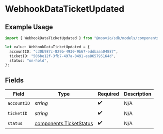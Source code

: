 # WebhookDataTicketUpdated

## Example Usage

```typescript
import { WebhookDataTicketUpdated } from "@moovio/sdk/models/components";

let value: WebhookDataTicketUpdated = {
  accountID: "c30b987c-829b-4930-9b67-eddbaaa04887",
  ticketID: "506be12f-3fb7-497a-8491-ea865795164d",
  status: "on-hold",
};
```

## Fields

| Field                                                              | Type                                                               | Required                                                           | Description                                                        |
| ------------------------------------------------------------------ | ------------------------------------------------------------------ | ------------------------------------------------------------------ | ------------------------------------------------------------------ |
| `accountID`                                                        | *string*                                                           | :heavy_check_mark:                                                 | N/A                                                                |
| `ticketID`                                                         | *string*                                                           | :heavy_check_mark:                                                 | N/A                                                                |
| `status`                                                           | [components.TicketStatus](../../models/components/ticketstatus.md) | :heavy_check_mark:                                                 | N/A                                                                |